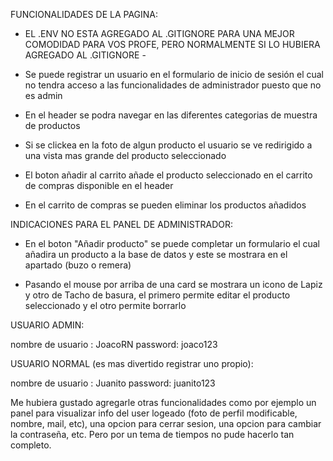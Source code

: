 FUNCIONALIDADES DE LA PAGINA:

- EL .ENV NO ESTA AGREGADO AL .GITIGNORE PARA UNA MEJOR COMODIDAD PARA VOS PROFE, PERO NORMALMENTE SI LO HUBIERA AGREGADO AL .GITIGNORE -

- Se puede registrar un usuario en el formulario de inicio de sesión el cual no tendra acceso a las funcionalidades de administrador puesto que no es admin

- En el header se podra navegar en las diferentes categorias de muestra de productos

- Si se clickea en la foto de algun producto el usuario se ve redirigido a una vista mas grande del producto seleccionado

- El boton añadir al carrito añade el producto seleccionado en el carrito de compras disponible en el header

- En el carrito de compras se pueden eliminar los productos añadidos

INDICACIONES PARA EL PANEL DE ADMINISTRADOR:

- En el boton "Añadir producto" se puede completar un formulario el cual añadira un producto a la base de datos y este se mostrara en el apartado (buzo o remera)

- Pasando el mouse por arriba de una card se mostrara un icono de Lapiz y otro de Tacho de basura, el primero permite editar el producto seleccionado y el otro permite borrarlo

USUARIO ADMIN:

nombre de usuario : JoacoRN
password: joaco123

USUARIO NORMAL (es mas divertido registrar uno propio):

nombre de usuario : Juanito
password: juanito123

Me hubiera gustado agregarle otras funcionalidades como por ejemplo un panel para visualizar info del user logeado (foto de perfil modificable, nombre, mail, etc), una opcion para cerrar sesion, una opcion para cambiar la contraseña, etc. Pero por un tema de tiempos no pude hacerlo tan completo.
